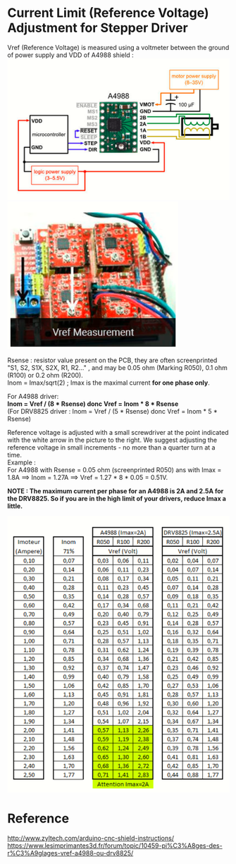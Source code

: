 # Current Limit (Reference Voltage) Adjustment for Stepper Driver

Vref (Reference Voltage) is measured using a voltmeter between the ground of power supply and VDD of A4988 shield :  
![measure](https://github.com/ghostlof/GRBL-motor/blob/master/Images/A4988.PNG)  
![measure 2](https://github.com/ghostlof/GRBL-motor/blob/master/Images/Vref.PNG)  

Rsense : resistor value present on the PCB, they are often screenprinted "S1, S2, S1X, S2X, R1, R2…" , and may be 0.05 ohm (Marking R050), 0.1 ohm (R100) or 0.2 ohm (R200).  
Inom = Imax/sqrt(2) ; Imax is the maximal current __for one phase only__.   


For A4988 driver:  
__Inom = Vref / (8 * Rsense) donc Vref = Inom * 8 * Rsense__  
(For DRV8825 driver : Inom = Vref / (5 * Rsense) donc Vref = Inom * 5 * Rsense)

 
Reference voltage is adjusted with a small screwdriver at the point indicated with the white arrow in the picture to the right. We suggest adjusting the reference voltage in small increments - no more than a quarter turn at a time.  
Example :  
For A4988 with Rsense = 0.05 ohm (screenprinted R050) ans with Imax = 1.8A ==> Inom = 1.27A ==> Vref = 1.27 * 8 * 0.05 = 0.51V.  


__NOTE : The maximum current per phase for an A4988 is 2A and 2.5A for the DRV8825. So if you are in the high limit of your drivers, reduce Imax a little.__  

![imax](https://github.com/ghostlof/GRBL-motor/blob/master/Images/Imax.PNG)

# Reference
http://www.zyltech.com/arduino-cnc-shield-instructions/
https://www.lesimprimantes3d.fr/forum/topic/10459-pi%C3%A8ges-des-r%C3%A9glages-vref-a4988-ou-drv8825/

